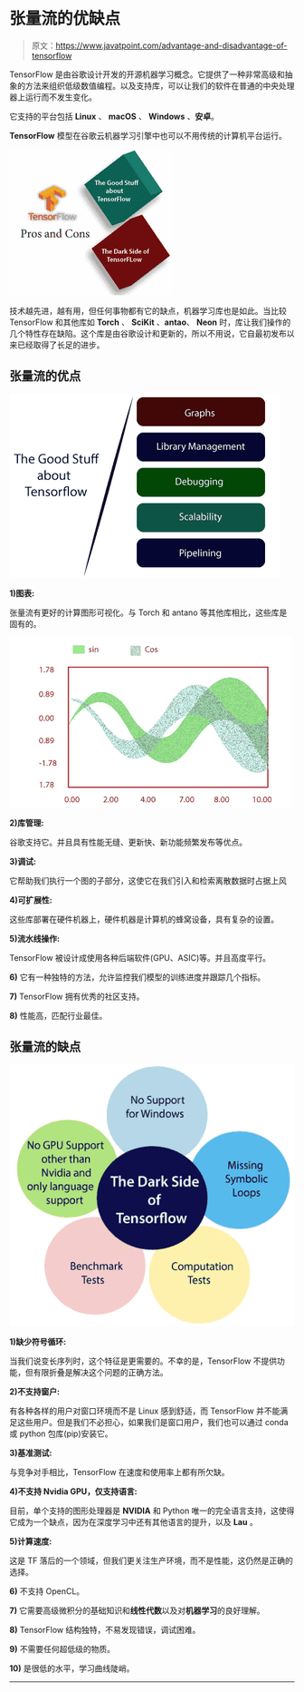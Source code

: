 # 张量流的优缺点

> 原文：<https://www.javatpoint.com/advantage-and-disadvantage-of-tensorflow>

TensorFlow 是由谷歌设计开发的开源机器学习概念。它提供了一种非常高级和抽象的方法来组织低级数值编程。以及支持库，可以让我们的软件在普通的中央处理器上运行而不发生变化。

它支持的平台包括 **Linux** 、 **macOS** 、 **Windows** 、**安卓**。

**TensorFlow** 模型在谷歌云机器学习引擎中也可以不用传统的计算机平台运行。

![Advantage and Disadvantage of TensorFlow](img/c93f2fb16767e1db92a65f050a655cbd.png)

技术越先进，越有用，但任何事物都有它的缺点，机器学习库也是如此。当比较 TensorFlow 和其他库如 **Torch** 、 **SciKit** 、**antao**、 **Neon** 时，库让我们操作的几个特性存在缺陷。这个库是由谷歌设计和更新的，所以不用说，它自最初发布以来已经取得了长足的进步。

## 张量流的优点

![Advantage and Disadvantage of TensorFlow](img/123c6813353c0ba6b15fd9c32a2bc10c.png)

**1)图表:**

张量流有更好的计算图形可视化。与 Torch 和 antano 等其他库相比，这些库是固有的。

![Advantage and Disadvantage of TensorFlow](img/a3aaa17d635486525e5a7bab3cec3d4f.png)

**2)库管理:**

谷歌支持它。并且具有性能无缝、更新快、新功能频繁发布等优点。

**3)调试:**

它帮助我们执行一个图的子部分，这使它在我们引入和检索离散数据时占据上风

**4)可扩展性:**

这些库部署在硬件机器上，硬件机器是计算机的蜂窝设备，具有复杂的设置。

**5)流水线操作:**

TensorFlow 被设计成使用各种后端软件(GPU、ASIC)等。并且高度平行。

**6)** 它有一种独特的方法，允许监控我们模型的训练进度并跟踪几个指标。

**7)** TensorFlow 拥有优秀的社区支持。

**8)** 性能高，匹配行业最佳。

## 张量流的缺点

![Advantage and Disadvantage of TensorFlow](img/7bd6645913a1a0a2d3d1bf0c378f8773.png)

**1)缺少符号循环:**

当我们说变长序列时，这个特征是更需要的。不幸的是，TensorFlow 不提供功能，但有限折叠是解决这个问题的正确方法。

**2)不支持窗户:**

有各种各样的用户对窗口环境而不是 Linux 感到舒适，而 TensorFlow 并不能满足这些用户。但是我们不必担心，如果我们是窗口用户，我们也可以通过 conda 或 python 包库(pip)安装它。

**3)基准测试:**

与竞争对手相比，TensorFlow 在速度和使用率上都有所欠缺。

**4)不支持 Nvidia GPU，仅支持语言:**

目前，单个支持的图形处理器是 **NVIDIA** 和 Python 唯一的完全语言支持，这使得它成为一个缺点，因为在深度学习中还有其他语言的提升，以及 **Lau** 。

**5)计算速度:**

这是 TF 落后的一个领域，但我们更关注生产环境，而不是性能，这仍然是正确的选择。

**6)** 不支持 OpenCL。

**7)** 它需要高级微积分的基础知识和**线性代数**以及对**机器学习**的良好理解。

**8)** TensorFlow 结构独特，不易发现错误，调试困难。

**9)** 不需要任何超低级的物质。

**10)** 是很低的水平，学习曲线陡峭。

* * *